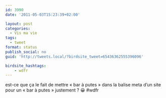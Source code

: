 ```yaml
---
id: 3990
date: '2011-05-03T15:23:39+02:00'

layout: post
categories:
  - Vis ma vie
tags:
  - tweet
format: status
publish_social: no
guid: 'http://tweets.local/?birdsite_tweet=65436362555396096'

birdsite_hashtags:
    - wdfr
---
```


est-ce que ça le fait de mettre « bar à putes » dans la balise meta d’un site pour un « bar à putes » justement ? 😀 #wdfr
